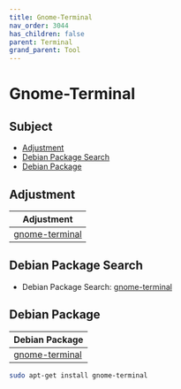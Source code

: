 ```yaml
---
title: Gnome-Terminal
nav_order: 3044
has_children: false
parent: Terminal
grand_parent: Tool
---
```



# Gnome-Terminal


## Subject

* [Adjustment](#adjustment)
* [Debian Package Search](#debian-package-search)
* [Debian Package](#debian-package)


## Adjustment

| Adjustment |
| --- |
| [gnome-terminal](https://github.com/samwhelp/debian-adjustment/tree/main/prototype/tool/gnome-terminal) |


## Debian Package Search

* Debian Package Search: [gnome-terminal](https://packages.debian.org/search?searchon=names&keywords=gnome-terminal)


## Debian Package

| Debian Package |
| --- |
| [gnome-terminal](https://packages.debian.org/stable/gnome-terminal) |

``` sh
sudo apt-get install gnome-terminal
```
